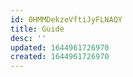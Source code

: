 ```yaml
---
id: 0HMMDekzeVftiJyFLNAQY
title: Guide
desc: ''
updated: 1644961726970
created: 1644961726970
---
```


